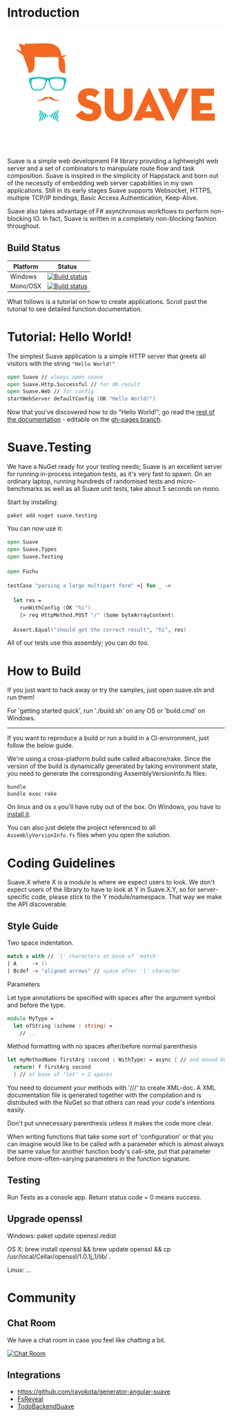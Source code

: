 # Introduction

![Suave Logo](https://raw.githubusercontent.com/SuaveIO/resources/master/images/suave1.png)

Suave is a simple web development F# library providing a lightweight web server
and a set of combinators to manipulate route flow and task composition. Suave
is inspired in the simplicity of Happstack and born out of the necessity of
embedding web server capabilities in my own applications.  Still in its early
stages Suave supports Websocket, HTTPS, multiple TCP/IP bindings, Basic Access
Authentication, Keep-Alive.

Suave also takes advantage of F# asynchronous
workflows to perform non-blocking IO. In fact, Suave is written in a completely
non-blocking fashion throughout.

## Build Status

| Platform | Status         |
| -------- | -------------- |
| Windows  | [![Build status](https://ci.appveyor.com/api/projects/status/g0lum9qndwb018sy/branch/master?svg=true)](https://ci.appveyor.com/project/AdemarGonzalez/suave/branch/master) |
| Mono/OSX     | [![Build status](https://travis-ci.org/SuaveIO/suave.svg?branch=master)](https://travis-ci.org/SuaveIO/suave) |

What follows is a tutorial on how to create applications. Scroll past the
tutorial to see detailed function documentation.

# Tutorial: Hello World!

The simplest Suave application is a simple HTTP server that greets all visitors
with the string `"Hello World!"`

``` fsharp
open Suave // always open suave
open Suave.Http.Successful // for OK-result
open Suave.Web // for config
startWebServer defaultConfig (OK "Hello World!")
```

Now that you've discovered how to do "Hello World!", go read the
[rest of the documentation](http://suave.io/) - editable on the
[gh-pages branch](https://github.com/SuaveIO/suave/tree/gh-pages).

# Suave.Testing

We have a NuGet ready for your testing needs; Suave is an excellent server for
running in-process integation tests, as it's very fast to spawn. On an ordinary
laptop, running hundreds of randomised tests and micro-benchmarks as well as all
Suave unit tests, take about 5 seconds on mono.

Start by installing:

```
paket add nuget suave.testing
```

You can now use it:

``` fsharp
open Suave
open Suave.Types
open Suave.Testing

open Fuchu

testCase "parsing a large multipart form" <| fun _ ->

  let res =
    runWithConfig (OK "hi")
    |> req HttpMethod.POST "/" (Some byteArrayContent)

  Assert.Equal("should get the correct result", "hi", res)
```

All of our tests use this assembly; you can do too.

# How to Build

If you just want to hack away or try the samples, just open suave.sln and run them!

For 'getting started quick', run './build.sh' on any OS or 'build.cmd' on Windows.

---

If you want to reproduce a build or run a build in a CI-environment, just follow
the below guide.

We're using a cross-platform build suite called albacore/rake. Since the version
of the build is dynamically generated by taking environment state, you need to
generate the corresponding AssemblyVersionInfo.fs files:

```
bundle
bundle exec rake
```

On linux and os x you'll have ruby <span title="you might need to run 'gem
install bundler' first though">out of the box</span>. On Windows, you have to
[install it](https://github.com/albacore/albacore/#installing-ruby-on-windows).

You can also just delete the project referenced to all `AssemblyVersionInfo.fs`
files when you open the solution.

# Coding Guidelines

Suave.X where X is a module is where we expect users to look. We don't expect users
of the library to have to look at Y in Suave.X.Y, so for server-specific code, please
stick to the Y module/namespace. That way we make the API discoverable.


## Style Guide

Two space indentation.

``` fsharp
match x with // '|' characters at base of 'match'
| A     -> ()
| Bcdef -> "aligned arrows" // space after '|' character
```

Parameters

Let type annotations be specified with spaces after the argument symbol and before
the type.

``` fsharp
module MyType =
  let ofString (scheme : string) =
    // ...
```

Method formatting with no spaces after/before normal parenthesis

``` fsharp
let myMethodName firstArg (second : WithType) = async { // and monad builder
  return! f firstArg second
  } // at base of 'let' + 2 spaces
```

You need to document your methods with '///' to create XML-doc. A XML
documentation file is generated together with the compilation and is distributed
with the NuGet so that others can read your code's intentions easily.

Don't put unnecessary parenthesis unless it makes the code more clear.

When writing functions that take some sort of 'configuration' or that you can
imagine would like to be called with a parameter which is almost always the same
value for another function body's call-site, put that parameter before
more-often-varying parameters in the function signature.

## Testing

Run Tests as a console app. Return status code = 0 means success.

## Upgrade openssl

Windows: paket update openssl.redist

OS X: brew install openssl && brew update openssl && cp /usr/local/Cellar/openssl/1.0.1j_1/lib/ .

Linux: ...

# Community

## Chat Room

We have a chat room in case you feel like chatting a bit. 

[![Chat Room](https://badges.gitter.im/SuaveIO/suave.png)](https://gitter.im/SuaveIO/suave)

## Integrations

 * https://github.com/rayokota/generator-angular-suave
 * [FsReveal](https://github.com/fsprojects/FsReveal)
 * [TodoBackendSuave](https://github.com/JonCanning/TodoBackendSuave)

